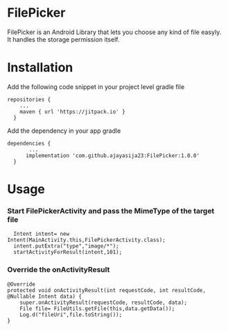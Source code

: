 # FilePicker
FilePicker is an Android Library that lets you choose any kind of file easyly. It handles the storage permission itself.

# Installation

Add the following code snippet in your project level gradle file

    repositories {
        ...
        maven { url 'https://jitpack.io' }
      }
    
Add the dependency in your app gradle

    dependencies {
           ...
          implementation 'com.github.ajayasija23:FilePicker:1.0.0'
      }
      
# Usage

### Start FilePickerActivity and pass the MimeType of the target file

      Intent intent= new Intent(MainActivity.this,FilePickerActivity.class);
      intent.putExtra("type","image/*");
      startActivityForResult(intent,101);
      
### Override the onActivityResult
  
    @Override
    protected void onActivityResult(int requestCode, int resultCode, @Nullable Intent data) {
        super.onActivityResult(requestCode, resultCode, data);
        File file= FileUtils.getFile(this,data.getData());
        Log.d("fileUri",file.toString());
    }

